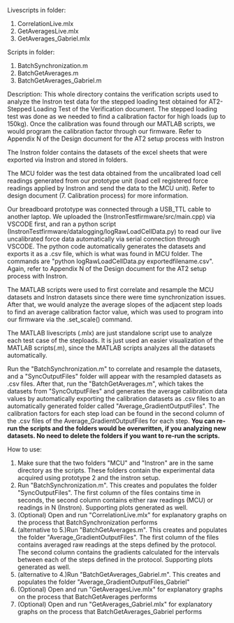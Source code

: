 Livescripts in folder:
1. CorrelationLive.mlx
2. GetAveragesLive.mlx
3. GetAverages_Gabriel.mlx

Scripts in folder:
1. BatchSynchronization.m
2. BatchGetAverages.m
3. BatchGetAverages_Gabriel.m

Description:
This whole directory contains the verification scripts used to analyze the Instron test data for the stepped loading test obtained for AT2- Stepped Loading Test of the Verification document. The stepped loading test was done as we needed to find a calibration factor for high loads (up to 150kg). Once the calibration was found through our MATLAB scripts, we would program the calibration factor through our firmware. Refer to Appendix N of the Design document for the AT2 setup process with Instron  

The Instron folder contains the datasets of the excel sheets that were exported via Instron and stored in folders.

The MCU folder was the test data obtained from the uncalibrated load cell readings generated from our prototype unit (load cell registered force readings applied by Instron and send the data to the MCU unit). Refer to design document (7. Calibration process) for more information.  

Our breadboard prototype was connected through a USB_TTL cable to another laptop. We uploaded the (InstronTestfirmware/src/main.cpp) via VSCODE first, and ran a python script (InstronTestfirmware/datalogging/logRawLoadCellData.py) to read our live uncalibrated force data automatically via serial connection through VSCODE. The python code automatically generates the datasets and exports it as a .csv file, which is what was found in MCU folder. The commands are "python logRawLoadCellData.py exportedfilename.csv". Again, refer to Appendix N of the Design document for the AT2 setup process with Instron. 

The MATLAB scripts were used to first correlate and resample the MCU datasets and Instron datasets since there were time synchronization issues. After that, we would analyze the average slopes of the adjacent step loads to find an average calibration factor value, which was used to program into our firmware via the .set_scale() command.

The MATLAB livescripts (.mlx) are just standalone script use to analyze each test case of the steploads. It is just used an easier visualization of the MATLAB scripts(.m), since the MATLAB scripts analyzes all the datasets automatically.

Run the "BatchSynchronization.m" to correlate and resample the datasets, and a "SyncOutputFiles" folder will appear with the resampled datasets as .csv files. After that, run the "BatchGetAverages.m", which takes the datasets from "SyncOutputFiles" and generates the average calibration data values by automatically exporting the calibration datasets as .csv files to an automatically generated folder called "Average_GradientOutputFiles". The calibration factors for each step load can be found in the second column of the .csv files of the Average_GradientOutputFiles for each step.
**You can re-run the scripts and the folders would be overwritten, if you analyzing new datasets. No need to delete the folders if you want to re-run the scripts.**


How to use:
1. Make sure that the two folders "MCU" and "Instron" are in the same directory as the scripts. These folders contain the experimental data acquired using prototype 2 and the instron setup.
2. Run "BatchSynchronization.m". This creates and populates the folder "SyncOutputFiles". The first column of the files contains time in seconds, the second column contains either raw readings (MCU) or readings in N (Instron). Supporting plots generated as well.
3. (Optional) Open and run "CorrelationLive.mlx" for explanatory graphs on the process that BatchSynchronization performs
4. (alternative to 5.)Run "BatchGetAverages.m". This creates and populates the folder "Average_GradientOutputFiles". The first column of the files contains averaged raw readings at the steps defined by the protocol. The second column contains the gradients calculated for the intervals between each of the steps defined in the protocol. Supporting plots generated as well.
5. (alternative to 4.)Run "BatchGetAverages_Gabriel.m". This creates and populates the folder "Average_GradientOutputFiles_Gabriel"
6. (Optional) Open and run "GetAveragesLive.mlx" for explanatory graphs on the process that BatchGetAverages performs
7. (Optional) Open and run "GetAverages_Gabriel.mlx" for explanatory graphs on the process that BatchGetAverages_Gabriel performs

